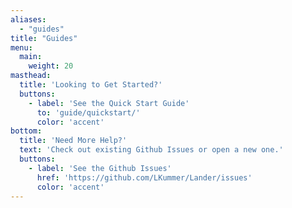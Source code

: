 ```yaml
---
aliases:
  - "guides"
title: "Guides"
menu:
  main:
    weight: 20
masthead:
  title: 'Looking to Get Started?'
  buttons:
    - label: 'See the Quick Start Guide'
      to: 'guide/quickstart/'
      color: 'accent'
bottom:
  title: 'Need More Help?'
  text: 'Check out existing Github Issues or open a new one.'
  buttons:
    - label: 'See the Github Issues'
      href: 'https://github.com/LKummer/Lander/issues'
      color: 'accent'
---
```

